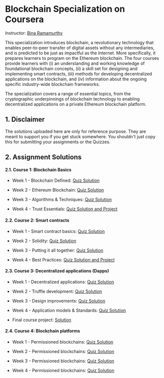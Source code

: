 # Blockchain Specialization on Coursera 
Instructor: [Bina Ramamurthy](https://www.coursera.org/instructor/~5767003)

This specialization introduces blockchain, a revolutionary technology that enables peer-to-peer transfer of digital assets without any intermediaries, and is predicted to be just as impactful as the Internet. More specifically, it prepares learners to program on the Ethereum blockchain. The four courses provide learners with (i) an understanding and working knowledge of foundational blockchain concepts, (ii) a skill set for designing and implementing smart contracts, (iii) methods for developing decentralized applications on the blockchain, and (iv) information about the ongoing specific industry-wide blockchain frameworks.

The specialization covers a range of essential topics, from the cryptographic underpinnings of blockchain technology to enabling decentralized applications on a private Ethereum blockchain platform. 

## 1. Disclaimer
The solutions uploaded here are only for reference purpose. They are meant to support you if you get stuck somewhere. You shouldn't just copy this for submitting your assignments or the Quizzes.


## 2. Assignment Solutions

#### 2.1. Course 1: Blockchain Basics 
- Week 1 - Blockchain Defined: [Quiz Solution](https://github.com/sachin-raj-m/Coursera-Blockchain-Specialization/blob/main/Blockchain%20Basics/Blockchain%20Defined%20-%20Week%201.pdf)

- Week 2 - Ethereum Blockchain: [Quiz Solution](https://github.com/sachin-raj-m/Coursera-Blockchain-Specialization/blob/main/Blockchain%20Basics/Ethereum%20Blockchain%20-%20%20Week%202.pdf)

- Week 3 - Algorithms & Techniques: [Quiz Solution](https://github.com/sachin-raj-m/Coursera-Blockchain-Specialization/blob/main/Blockchain%20Basics/Algorithms%20%20%20Techniques%20-%20%20Week%203.pdf)

- Week 4 - Trust Essentials: [Quiz Solution and Project](https://github.com/sachin-raj-m/Coursera-Blockchain-Specialization/blob/main/Blockchain%20Basics/score.txt)

#### 2.2. Course 2: Smart contracts

- Week 1 - Smart contract basics: [Quiz Solution]()

- Week 2 - Solidity: [Quiz Solution]()

- Week 3 - Putting it all together: [Quiz Solution]()

- Week 4 - Best Practices: [Quiz Solution and Project]()

#### 2.3. Course 3: Decentralized applications (Dapps)

- Week 1 - Decentralized applications: [Quiz Solution]()

- Week 2 - Truffle development: [Quiz Solution]()

- Week 3 - Design improvements: [Quiz Solution]()

- Week 4 - Application models & Standards: [Quiz Solution]() 

- Final course project: [Solution]()

#### 2.4. Course 4: Blockchain platforms

- Week 1 - Permissioned blockchains: [Quiz Solution]()

- Week 2 - Permissioned blockchains: [Quiz Solution]()

- Week 3 - Permissioned blockchains: [Quiz Solution]()

- Week 4 - Permissioned blockchains: [Quiz Solution]()
